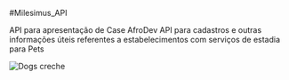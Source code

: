 #Milesimus_API


 API para apresentação de Case AfroDev
 API  para cadastros e outras informações úteis referentes a estabelecimentos com serviços de estadia para Pets


![Dogs creche](https://www.granvitapet.com.br/sitedata//imgsdt/geral/creches-para-cachorro-cover.jpg)
